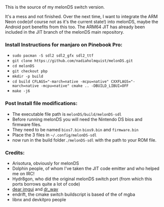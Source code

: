 This is the source of my melonDS switch version.

It's a mess and not finished. Over the next time, I want to integrate the ARM Neon code(of course not as it's the current state!) into melonDS, maybe the Android port benefits from this too. The ARM64 JIT has already been included in the JIT branch of the melonDS main repository.

### Install Instructions for manjaro on Pinebook Pro:
- `sudo pacman -S sdl2 sdl2_gfx sdl2_ttf`
- `git clone https://github.com/nadiaholmquist/melonDS.git`
- `cd melonDS` 
- `git checkout pbp` 
- `mkdir -p build` 
- `cd build CFLAGS="-march=native -mcpu=native" CXXFLAGS="-march=native -mcpu=native" cmake .. -DBUILD_LIBUI=OFF` 
- `make -j6`

### Post Install file modifications:
- The executable file path is `melonDS/build/melonDS-sdl`
- Before running melonDS you will need the Nintendo DS bios and firmware files.
- They need to be named `bios7.bin` `bios9.bin` and `firmware.bin`
- Place the 3 files in `~/.config/melonDS-sdl`
- now run in the build folder`./melonDS-sdl` with the path to your ROM file.

### Credits:
- Arisotura, obviously for melonDS
- Dolphin people, of whom I've taken the JIT code emitter and who helped me on IRC!
- Hydr8gon, who did the original melonDS switch port (from which this ports borrows quite a lot of code)
- [dear imgui](https://github.com/ocornut/imgui) and [dr_wav](https://github.com/mackron/dr_libs)
- endrift, the cmake switch buildscript is based of the of mgba
- libnx and devkitpro people
